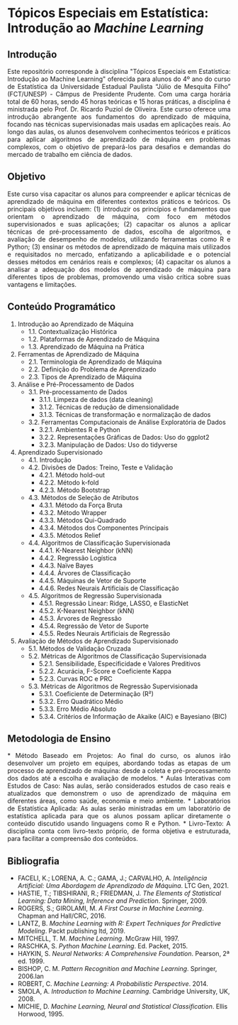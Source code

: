 # Tópicos Especiais em Estatística: Introdução ao *Machine Learning*

## Introdução

<div align="justify">
Este repositório corresponde à disciplina "Tópicos Especiais em Estatística: Introdução ao Machine Learning" oferecida para alunos do 4º ano do curso de Estatística da Universidade Estadual Paulista “Júlio de Mesquita Filho” (FCT/UNESP) - Câmpus de Presidente Prudente. Com uma carga horária total de 60 horas, sendo 45 horas teóricas e 15 horas práticas, a disciplina é ministrada pelo Prof. Dr. Ricardo Puziol de Oliveira. Este curso oferece uma introdução abrangente aos fundamentos do aprendizado de máquina, focando nas técnicas supervisionadas mais usadas em aplicações reais. Ao longo das aulas, os alunos desenvolvem conhecimentos teóricos e práticos para aplicar algoritmos de aprendizado de máquina em problemas complexos, com o objetivo de prepará-los para desafios e demandas do mercado de trabalho em ciência de dados.
</div>

## Objetivo

<div align="justify">
Este curso visa capacitar os alunos para compreender e aplicar técnicas de aprendizado de máquina em diferentes contextos práticos e teóricos. Os principais objetivos incluem: (1) introduzir os princípios e fundamentos que orientam o aprendizado de máquina, com foco em métodos supervisionados e suas aplicações; (2) capacitar os alunos a aplicar técnicas de pré-processamento de dados, escolha de algoritmos, e avaliação de desempenho de modelos, utilizando ferramentas como R e Python; (3) ensinar os métodos de aprendizado de máquina mais utilizados e requisitados no mercado, enfatizando a aplicabilidade e o potencial desses métodos em cenários reais e complexos; (4) capacitar os alunos a analisar a adequação dos modelos de aprendizado de máquina para diferentes tipos de problemas, promovendo uma visão crítica sobre suas vantagens e limitações.
</div>

## Conteúdo Programático

1. Introdução ao Aprendizado de Máquina
   - 1.1. Contextualização Histórica
   - 1.2. Plataformas de Aprendizado de Máquina
   - 1.3. Aprendizado de Máquina na Prática
2. Ferramentas de Aprendizado de Máquina
   - 2.1. Terminologia de Aprendizado de Máquina 
   - 2.2. Definição do Problema de Aprendizado
   - 2.3. Tipos de Aprendizado de Máquina
3. Análise e Pré-Processamento de Dados
   - 3.1. Pré-processamento de Dados
       - 3.1.1. Limpeza de dados (data cleaning) 
       - 3.1.2. Técnicas de redução de dimensionalidade
       - 3.1.3. Técnicas de transformação e normalização de dados
   - 3.2. Ferramentas Computacionais de Análise Exploratória de Dados
       - 3.2.1. Ambientes R e Python
       - 3.2.2. Representações Gráficas de Dados: Uso do ggplot2
       - 3.2.3. Manipulação de Dados: Uso do tidyverse
4. Aprendizado Supervisionado
   - 4.1. Introdução
   - 4.2. Divisões de Dados: Treino, Teste e Validação
       - 4.2.1. Método hold-out
       - 4.2.2. Método k-fold
       - 4.2.3. Método Bootstrap
   - 4.3. Métodos de Seleção de Atributos
       - 4.3.1. Método da Força Bruta
       - 4.3.2. Método Wrapper
       - 4.3.3. Métodos Qui-Quadrado
       - 4.3.4. Métodos dos Componentes Principais
       - 4.3.5. Métodos Relief
   - 4.4. Algoritmos de Classificação Supervisionada
       - 4.4.1. K-Nearest Neighbor (kNN)
       - 4.4.2. Regressão Logística
       - 4.4.3. Naïve Bayes
       - 4.4.4. Árvores de Classificação
       - 4.4.5. Máquinas de Vetor de Suporte
       - 4.4.6. Redes Neurais Artificiais de Classificação
   - 4.5. Algoritmos de Regressão Supervisionada
       - 4.5.1. Regressão Linear: Ridge, LASSO, e ElasticNet
       - 4.5.2. K-Nearest Neighbor (kNN)
       - 4.5.3. Árvores de Regressão
       - 4.5.4. Regressão de Vetor de Suporte
       - 4.5.5. Redes Neurais Artificiais de Regressão
5. Avaliação de Métodos de Aprendizado Supervisionado
   - 5.1. Métodos de Validação Cruzada 
   - 5.2. Métricas de Algoritmos de Classificação Supervisionada
       - 5.2.1. Sensibilidade, Especificidade e Valores Preditivos
       - 5.2.2. Acurácia, F-Score e Coeficiente Kappa
       - 5.2.3. Curvas ROC e PRC
   - 5.3. Métricas de Algoritmos de Regressão Supervisionada
       - 5.3.1. Coeficiente de Determinação (R²)
       - 5.3.2. Erro Quadrático Médio
       - 5.3.3. Erro Médio Absoluto
       - 5.3.4. Critérios de Informação de Akaike (AIC) e Bayesiano (BIC)

## Metodologia de Ensino

<div align="justify">
* Método Baseado em Projetos: Ao final do curso, os alunos irão desenvolver um projeto em equipes, abordando todas as etapas de um processo de aprendizado de máquina: desde a coleta e pré-processamento dos dados até a escolha e avaliação de modelos.
* Aulas Interativas com Estudos de Caso: Nas aulas, serão considerados estudos de caso reais e atualizados que demonstrem o uso de aprendizado de máquina em diferentes áreas, como saúde, economia e meio ambiente.
* Laboratórios de Estatística Aplicada: As aulas serão ministradas em um laboratório de estatística aplicada para que os alunos possam aplicar diretamente o conteúdo discutido usando linguagens como R e Python.
* Livro-Texto: A disciplina conta com livro-texto próprio, de forma objetiva e estruturada, para facilitar a compreensão dos conteúdos.
</div>

## Bibliografia

* FACELI, K.; LORENA, A. C.; GAMA, J.; CARVALHO, A. *Inteligência Artificial: Uma Abordagem de Aprendizado de Máquina*. LTC Gen, 2021.
* HASTIE, T.; TIBSHIRANI, R.; FRIEDMAN, J. *The Elements of Statistical Learning: Data Mining, Inference and Prediction*. Springer, 2009. 
* ROGERS, S.; GIROLAMI, M. *A First Course in Machine Learning*. Chapman and Hall/CRC, 2016.
* LANTZ, B. *Machine Learning with R: Expert Techniques for Predictive Modeling*. Packt publishing ltd, 2019.
* MITCHELL, T. M. *Machine Learning*. McGraw Hill, 1997.
* RASCHKA, S. *Python Machine Learning*. Ed. Packet, 2015.
* HAYKIN, S. *Neural Networks: A Comprehensive Foundation*. Pearson, 2ª ed. 1999.
* BISHOP, C. M. *Pattern Recognition and Machine Learning*. Springer, 2006.Ian 
* ROBERT, C. *Machine Learning: A Probabilistic Perspective*. 2014.
* SMOLA, A. *Introduction to Machine Learning*. Cambridge University, UK, 2008.
* MICHIE, D. *Machine Learning, Neural and Statistical Classification*. Ellis Horwood, 1995.
